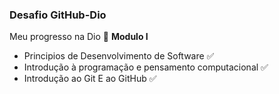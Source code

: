 ### Desafio GitHub-Dio ### 
Meu progresso na Dio :rocket:
**Modulo I**
- Principios de Desenvolvimento de Software :white_check_mark:
- Introdução à programação e pensamento computacional :white_check_mark:
- Introdução ao Git E ao GitHub :white_check_mark:


